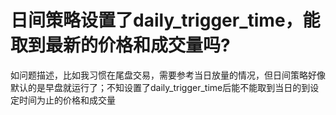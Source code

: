 # 日间策略设置了daily_trigger_time，能取到最新的价格和成交量吗?

如问题描述，比如我习惯在尾盘交易，需要参考当日放量的情况，但日间策略好像默认的是早盘就运行了；不知设置了daily_trigger_time后能不能取到当日的到设定时间为止的价格和成交量